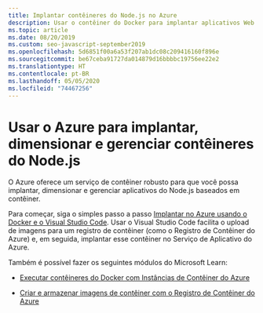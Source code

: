```yaml
---
title: Implantar contêineres do Node.js no Azure
description: Usar o contêiner do Docker para implantar aplicativos Web Node.js no Azure
ms.topic: article
ms.date: 08/20/2019
ms.custom: seo-javascript-september2019
ms.openlocfilehash: 5d6851f00a6a53f207ab1dc08c209416160f896e
ms.sourcegitcommit: be67ceba91727da014879d16bbbbc19756ee22e2
ms.translationtype: HT
ms.contentlocale: pt-BR
ms.lasthandoff: 05/05/2020
ms.locfileid: "74467256"
---
```

# <a name="use-azure-to-deploy-scale-and-manage-nodejs-containers"></a>Usar o Azure para implantar, dimensionar e gerenciar contêineres do Node.js

O Azure oferece um serviço de contêiner robusto para que você possa implantar, dimensionar e gerenciar aplicativos do Node.js baseados em contêiner.

Para começar, siga o simples passo a passo [Implantar no Azure usando o Docker e o Visual Studio Code](tutorial-vscode-docker-node-01.md). Usar o Visual Studio Code facilita o upload de imagens para um registro de contêiner (como o Registro de Contêiner do Azure) e, em seguida, implantar esse contêiner no Serviço de Aplicativo do Azure.

Também é possível fazer os seguintes módulos do Microsoft Learn:

- [Executar contêineres do Docker com Instâncias de Contêiner do Azure](/learn/modules/run-docker-with-azure-container-instances/)

- [Criar e armazenar imagens de contêiner com o Registro de Contêiner do Azure](/learn/modules/build-and-store-container-images/)
